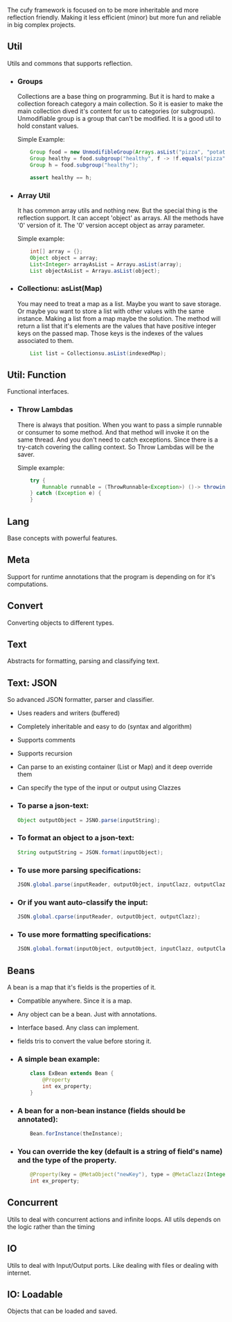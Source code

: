 <html lang="en">
    <head>
        <title>Cufy</title>
        <script>
            window.onload = function() {
              let link = top.document.createElement("link");
              link.type = "image/*";
              link.rel = "icon";
              link.href = "cufy.png";
              top.document.getElementsByTagName("head")[0].appendChild(link);
            };
        </script>
    </head>
</html>

The cufy framework is focused on to be more inheritable and more reflection friendly. Making it
less efficient (minor) but more fun and reliable in big complex projects.

## Util
Utils and commons that supports reflection.

-   ### Groups
    Collections are a base thing on programming. But it is hard to make a collection foreach
    category a main collection. So it is easier to make the main collection dived it's content for
    us to categories (or subgroups). Unmodifiable group is a group that can't be modified. It is a
    good util to hold constant values.

    Simple Example:

    ```java 
        Group food = new UnmodifibleGroup(Arrays.asList("pizza", "potato", "apple", "orange"));
        Group healthy = food.subgroup("healthy", f -> !f.equals("pizza"));
        Group h = food.subgroup("healthy");
    
        assert healthy == h;
    ```

-   ### Array Util
    It has common array utils and nothing new. But the special thing is the reflection support.
    It can accept 'object' as arrays. All the methods have '0' version of it. The '0' version accept
    object as array parameter.

    Simple example:

    ```java 
        int[] array = {};
        Object object = array;
        List<Integer> arrayAsList = Arrayu.asList(array);
        List objectAsList = Arrayu.asList(object);
    ```

-   ### Collectionu: asList(Map)
    You may need to treat a map as a list. Maybe you want to save storage. Or maybe you want to
    store a list with other values with the same instance. Making a list from a map maybe the
    solution. The method will return a list that it's elements are the values that have positive
    integer keys on the passed map. Those keys is the indexes of the values associated to them.

    ```java 
        List list = Collectionsu.asList(indexedMap);
    ```

## Util: Function
Functional interfaces.

-   ### Throw Lambdas
    There is always that position. When you want to pass a simple runnable or consumer to some
    method. And that method will invoke it on the same thread. And you don't need to catch 
    exceptions. Since there is a try-catch covering the calling context. So Throw Lambdas will be 
    the saver.

    Simple example:
    ```java 
        try {
        	Runnable runnable = (ThrowRunnable<Exception>) ()-> throwingMethod();
        } catch (Exception e) {
        }
    ```

## Lang
Base concepts with powerful features.

## Meta
Support for runtime annotations that the program is depending on for it's computations.

## Convert
Converting objects to different types.

## Text
Abstracts for formatting, parsing and classifying text.

## Text: JSON
So advanced JSON formatter, parser and classifier.
- Uses readers and writers (buffered)
- Completely inheritable and easy to do (syntax and algorithm)
- Supports comments
- Supports recursion
- Can parse to an existing container (List or Map) and it deep override them
- Can specify the type of the input or output using Clazzes

-   ### To parse a json-text:
    
    ```java 
    Object outputObject = JSNO.parse(inputString);
    ```
    
-   ### To format an object to a json-text:
    
    ```java 
    String outputString = JSON.format(inputObject);
    ```
    
-   ### To use more parsing specifications:
    
    ```java 
    JSON.global.parse(inputReader, outputObject, inputClazz, outputClazz);
    ```
-   ### Or if you want auto-classify the input:
    
    ```java 
    JSON.global.cparse(inputReader, outputObject, outputClazz);
    ```
    
-   ### To use more formatting specifications:
    
    ```java 
    JSON.global.format(inputObject, outputObject, inputClazz, outputClazz);
    ```

## Beans
A bean is a map that it's fields is the properties of it. 
- Compatible anywhere. Since it is a map.
- Any object can be a bean. Just with annotations.
- Interface based. Any class can implement.
- fields tris to convert the value before storing it.
    
-   ### A simple bean example:
    
    ```java 
        class ExBean extends Bean {
            @Property
            int ex_property;
        }
    ```
    
-   ### A bean for a non-bean instance (fields should be annotated):
    
    ```java 
        Bean.forInstance(theInstance);
    ```
    
-   ### You can override the key (default is a string of field's name) and the type of the property.
    
    ```java 
        @Property(key = @MetaObject("newKey"), type = @MetaClazz(Integer.class))
        int ex_property;
    ```

## Concurrent
Utils to deal with concurrent actions and infinite loops. All utils depends on the logic rather
than the timing

## IO
Utils to deal with Input/Output ports. Like dealing with files or dealing with internet.

## IO: Loadable
Objects that can be loaded and saved.